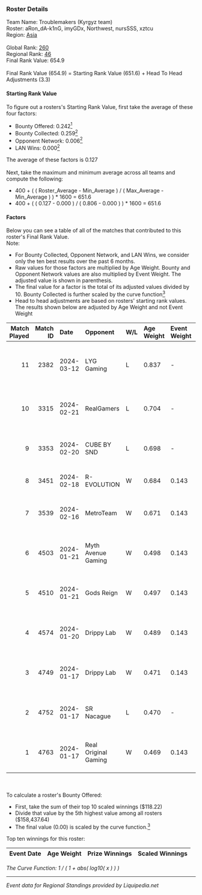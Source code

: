 ### Roster Details<br />
Team Name: Troublemakers (Kyrgyz team)<br />
Roster: aRon_dA-k1nG, imyGDx, Northwest, nursSSS, xztcu<br />
Region: [Asia]( ../standings_asia.md)<br />
<br />
Global Rank: [260](../standings_global.md)<br />
Regional Rank: [46]( ../standings_asia.md)<br />
Final Rank Value:  654.9<br />
<br />
Final Rank Value (654.9) = Starting Rank Value (651.6) + Head To Head Adjustments (3.3)<br />

#### Starting Rank Value<br />
To figure out a rosters's Starting Rank Value, first take the average of these four factors:<br />
- Bounty Offered: 0.242[<sup>1</sup>](#table2)
- Bounty Collected: 0.259[<sup>2</sup>](#table1)
- Opponent Network: 0.006[<sup>2</sup>](#table1)
- LAN Wins: 0.000[<sup>2</sup>](#table1)

The average of these factors is 0.127<br />
<br />
Next, take the maximum and minimum average across all teams and compute the following:<br />
- 400 + ( ( Roster_Average - Min_Average ) / ( Max_Average - Min_Average ) ) * 1600 = 651.6
- 400 + ( ( 0.127 - 0.000 ) / ( 0.806 - 0.000 ) ) * 1600 = 651.6


#### Factors<br />
Below you can see a table of all of the matches that contributed to this roster's Final Rank Value.<br />
Note:<br />

- For Bounty Collected, Opponent Network, and LAN Wins, we consider only the ten best results over the past 6 months.
- Raw values for those factors are multiplied by Age Weight. Bounty and Opponent Network values are also multiplied by Event Weight. The adjusted value is shown in parenthesis.
- The final value for a factor is the total of its adjusted values divided by 10. Bounty Collected is further scaled by the curve function[<sup>3</sup>](#curveFunction)
- Head to head adjustments are based on rosters' starting rank values. The results shown below are adjusted by Age Weight and not Event Weight
<span id="table1"></span><br />


| Match Played | Match ID | Date       | Opponent             | W/L | Age Weight | Event Weight | Bounty Collected | Opponent Network | LAN Wins  | H2H Adj. | Roster                                            |
| -: | -: | :- | :- | :- | :- | :- | :- | :- | :- | -: | :- |
|           11 |     2382 | 2024-03-12 | LYG Gaming           | L   | 0.837      | -            | -                | -                | -         |   -10.32 | aRon_dA-k1nG, imyGDx, Northwest, nursSSS, xztcu   |
|           10 |     3315 | 2024-02-21 | RealGamers           | L   | 0.704      | -            | -                | -                | -         |   -11.51 | aRon_dA-k1nG, arun, imyGDx, Northwest, nursSSS    |
|            9 |     3353 | 2024-02-20 | CUBE BY SND          | L   | 0.698      | -            | -                | -                | -         |   -10.53 | Adaikz, dosikzz, mag1k3Y, OxygeN, rinn            |
|            8 |     3451 | 2024-02-18 | R-EVOLUTION          | W   | 0.684      | 0.143        | 0.000 (0.000)    | 0.024 (0.002)    | 0 (0.000) |     6.07 | DiEZ, fitch, kamazbob, SNk, xztcu                 |
|            7 |     3539 | 2024-02-16 | MetroTeam            | W   | 0.671      | 0.143        | 0.000 (0.000)    | 0.000 (0.000)    | 0 (0.000) |     3.65 | captoun, DcAky, multibr3nd, ossic0r, ryujintensei |
|            6 |     4503 | 2024-01-21 | Myth Avenue Gaming   | W   | 0.498      | 0.143        | 0.012 (0.001)    | 0.302 (0.021)    | 0 (0.000) |     9.17 | aRon_dA-k1nG, arun, imyGDx, Northwest, nursSSS    |
|            5 |     4510 | 2024-01-21 | Gods Reign           | W   | 0.497      | 0.143        | 0.174 (0.012)    | 0.479 (0.034)    | 0 (0.000) |    12.96 | aRon_dA-k1nG, arun, imyGDx, Northwest, nursSSS    |
|            4 |     4574 | 2024-01-20 | Drippy Lab           | W   | 0.489      | 0.143        | 0.000 (0.000)    | 0.033 (0.002)    | 0 (0.000) |     3.07 | aRon_dA-k1nG, arun, imyGDx, Northwest, nursSSS    |
|            3 |     4749 | 2024-01-17 | Drippy Lab           | W   | 0.471      | 0.143        | 0.000 (0.000)    | 0.033 (0.002)    | 0 (0.000) |     2.97 | aRon_dA-k1nG, arun, imyGDx, Northwest, nursSSS    |
|            2 |     4752 | 2024-01-17 | SR Nacague           | L   | 0.470      | -            | -                | -                | -         |   -10.50 | aRon_dA-k1nG, arun, imyGDx, Northwest, nursSSS    |
|            1 |     4763 | 2024-01-17 | Real Original Gaming | W   | 0.469      | 0.143        | 0.005 (0.000)    | 0.035 (0.002)    | 0 (0.000) |     8.25 | aRon_dA-k1nG, arun, imyGDx, Northwest, nursSSS    |

<br />
<span id="table2"></span><br />
To calculate a roster's Bounty Offered:<br />

- First, take the sum of their top 10 scaled winnings ($118.22)
- Divide that value by the 5th highest value among all rosters ($158,437.64)
- The final value (0.00) is scaled by the curve function.[<sup>3</sup>](#curveFunction)

Top ten winnings for this roster:<br />

| Event Date | Age Weight | Prize Winnings | Scaled Winnings |
| :- | -: | :- | :- |


<span id="curveFunction"></span>_The Curve Function: 1 / ( 1 + abs( log10( x ) ) )_<br />

---
_Event data for Regional Standings provided by Liquipedia.net_<br />
